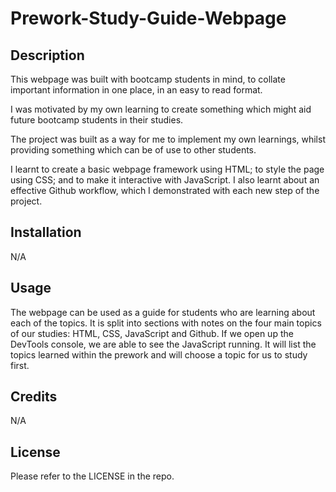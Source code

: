 # Prework-Study-Guide-Webpage

## Description

This webpage was built with bootcamp students in mind, to collate important information in one place, in an easy to read format.

I was motivated by my own learning to create something which might aid future bootcamp students in their studies.

The project was built as a way for me to implement my own learnings, whilst providing something which can be of use to other students.

I learnt to create a basic webpage framework using HTML; to style the page using CSS; and to make it interactive with JavaScript. I also learnt about an effective Github workflow, which I demonstrated with each new step of the project.

## Installation

N/A

## Usage

The webpage can be used as a guide for students who are learning about each of the topics. It is split into sections with notes on the four main topics of our studies: HTML, CSS, JavaScript and Github. If we open up the DevTools console, we are able to see the JavaScript running. It will list the topics learned within the prework and will choose a topic for us to study first.

## Credits

N/A

## License

Please refer to the LICENSE in the repo.
